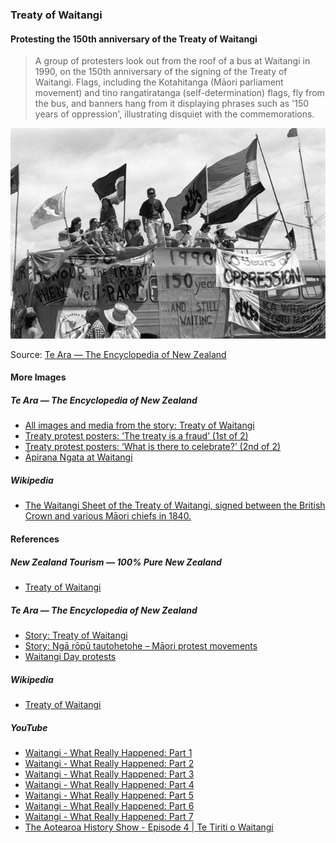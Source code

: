 ### Treaty of Waitangi

#### Protesting the 150th anniversary of the Treaty of Waitangi

> A group of protesters look out from the roof of a bus at Waitangi in 1990,
> on the 150th anniversary of the signing of the Treaty of Waitangi.
> Flags, including the Kotahitanga (Māori parliament movement) and
> tino rangatiratanga (self-determination) flags, fly from the bus, and
> banners hang from it displaying phrases such as '150 years of oppression',
> illustrating disquiet with the commemorations.

![Protesting the 150th anniversary of the Treaty of Waitangi](pictures/protesting-treaty-of-waitangi-150th-anniversary.jpg)

Source: [Te Ara — The Encyclopedia of New Zealand](https://teara.govt.nz/en/photograph/35929/protesting-the-150th-anniversary-of-the-treaty-of-waitangi)

#### More Images

##### Te Ara — The Encyclopedia of New Zealand

* [All images and media from the story: Treaty of Waitangi](https://teara.govt.nz/en/treaty-of-waitangi/media)
* [Treaty protest posters: ‘The treaty is a fraud’ (1st of 2)](https://teara.govt.nz/en/ephemera/36376/treaty-protest-posters-the-treaty-is-a-fraud)
* [Treaty protest posters: ‘What is there to celebrate?’ (2nd of 2)](https://teara.govt.nz/en/zoomify/36377/treaty-protest-posters-what-is-there-to-celebrate)
* [Āpirana Ngata at Waitangi](https://teara.govt.nz/en/photograph/35933/apirana-ngata-at-waitangi)

##### Wikipedia

* [The Waitangi Sheet of the Treaty of Waitangi, signed between the British Crown and various Māori chiefs in 1840.](https://en.wikipedia.org/wiki/File:Treatyofwaitangi.jpg)

#### References

##### New Zealand Tourism — 100% Pure New Zealand

* [Treaty of Waitangi](https://www.newzealand.com/us/feature/treaty-of-waitangi/)

##### Te Ara — The Encyclopedia of New Zealand

* [Story: Treaty of Waitangi](https://teara.govt.nz/en/treaty-of-waitangi)
* [Story: Ngā rōpū tautohetohe – Māori protest movements](https://teara.govt.nz/en/nga-ropu-tautohetohe-maori-protest-movements)
* [Waitangi Day protests](https://teara.govt.nz/en/nga-ropu-tautohetohe-maori-protest-movements/page-2)

##### Wikipedia

* [Treaty of Waitangi](https://en.wikipedia.org/wiki/Treaty_of_Waitangi)

##### YouTube

* [Waitangi - What Really Happened: Part 1](https://www.youtube.com/watch?v=AEOx3QyjxIs)
* [Waitangi - What Really Happened: Part 2](https://www.youtube.com/watch?v=aiKOaKg9G-c)
* [Waitangi - What Really Happened: Part 3](https://www.youtube.com/watch?v=CpFQpp_YrrI)
* [Waitangi - What Really Happened: Part 4](https://www.youtube.com/watch?v=nu4Q3JLqOWA)
* [Waitangi - What Really Happened: Part 5](https://www.youtube.com/watch?v=5In0GIRBAbY)
* [Waitangi - What Really Happened: Part 6](https://www.youtube.com/watch?v=G0z6eLLsE70)
* [Waitangi - What Really Happened: Part 7](https://www.youtube.com/watch?v=IfTN2tx35Ns)
* [The Aotearoa History Show - Episode 4 | Te Tiriti o Waitangi](https://www.youtube.com/watch?v=7xc7GySsFuA)
